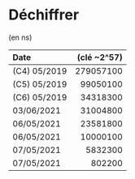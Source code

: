 # Déchiffrer

(en ns)

| Date         | (clé ~2^57) |
| :----------- | ----------: |
| (C4) 05/2019 |   279057100 |
| (C5) 05/2019 |    99050100 |
| (C6) 05/2019 |    34318300 |
| 03/06/2021   |    31004800 |
| 06/05/2021   |    23581800 |
| 06/05/2021   |    10000100 |
| 07/05/2021   |     5832300 |
| 07/05/2021   |      802200 |
